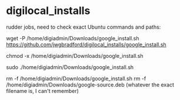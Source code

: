 # digilocal_installs

rudder jobs, need to check exact Ubuntu commands and paths:

wget -P /home/digiadmin/Downloads/google_install.sh https://github.com/jwgbradford/digilocal_installs/google_install.sh

chmod -x /home/digiadmin/Downloads/google_install.sh

sudo ./home/digiadmin/Downloads/google_install.sh

rm -f /home/digiadmin/Downloads/google_install.sh
rm -f /home/digiadmin/Downloads/google-source.deb (whatever the exact filename is, I can't remember)
